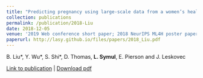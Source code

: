 ```yaml
---
title: "Predicting pregnancy using large-scale data from a women’s health tracking mobile application."
collection: publications
permalink: /publication/2018-Liu
date: 2018-12-05
venue: '2019 Web conference short paper; 2018 NeurIPS ML4H poster paper'
paperurl: http://lasy.github.io/files/papers/2018_Liu.pdf
---
```


B. Liu\*, Y. Wu\*, S. Shi\*, D. Thomas, __L. Symul__, E. Pierson and J. Leskovec


[Link to publication](https://arxiv.org/abs/1812.02222) |
[Download pdf](http://lasy.github.io/files/papers/2018_Liu.pdf)
